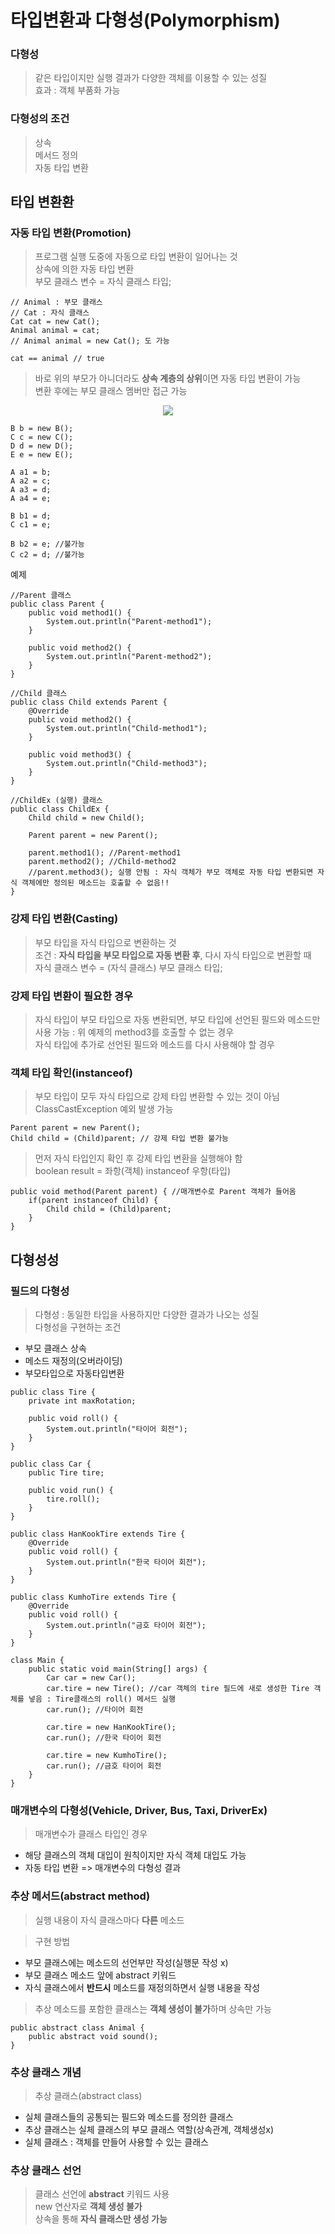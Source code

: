 # 타입변환과 다형성(Polymorphism)
### 다형성
> 같은 타입이지만 실행 결과가 다양한 객체를 이용할 수 있는 성질  
> 효과 : 객체 부품화 가능

### 다형성의 조건 
> 상속  
> 메서드 정의  
> 자동 타입 변환

## 타입 변환환
### 자동 타입 변환(Promotion)
> 프로그램 실행 도중에 자동으로 타입 변환이 일어나는 것  
> 상속에 의한 자동 타입 변환  
> 부모 클래스 변수 = 자식 클래스 타입;
```
// Animal : 부모 클래스
// Cat : 자식 클래스
Cat cat = new Cat();
Animal animal = cat;
// Animal animal = new Cat(); 도 가능

cat == animal // true
```
> 바로 위의 부모가 아니더라도 **상속 계층의 상위**이면 자동 타입 변환이 가능  
> 변환 후에는 부모 클래스 멤버만 접근 가능  
<p align="center"><img src="https://github.com/user-attachments/assets/d57306ab-e04f-47d4-af94-26b6b34207d1"></p>  

```
B b = new B();
C c = new C();
D d = new D();
E e = new E();
```
```
A a1 = b;
A a2 = c;
A a3 = d;
A a4 = e;

B b1 = d;
C c1 = e;

B b2 = e; //불가능
C c2 = d; //불가능
```
예제
```
//Parent 클래스
public class Parent {
    public void method1() {
        System.out.println("Parent-method1");
    }
    
    public void method2() {
        System.out.println("Parent-method2");
    }
}
```
```
//Child 클래스
public class Child extends Parent {
    @Override
    public void method2() {
        System.out.println("Child-method1");
    }
    
    public void method3() {
        System.out.println("Child-method3");
    }
}
```
```
//ChildEx (실행) 클래스
public class ChildEx {
    Child child = new Child();
    
    Parent parent = new Parent();
    
    parent.method1(); //Parent-method1
    parent.method2(); //Child-method2
    //parent.method3(); 실행 안됨 : 자식 객체가 부모 객체로 자동 타입 변환되면 자식 객체에만 정의된 메소드는 호출할 수 없음!!
}
```

### 강제 타입 변환(Casting)
> 부모 타입을 자식 타입으로 변환하는 것  
> 조건 : **자식 타입을 부모 타입으로 자동 변환 후**, 다시 자식 타입으로 변환할 때  
> 자식 클래스 변수 = (자식 클래스) 부모 클래스 타입;

### 강제 타입 변환이 필요한 경우
> 자식 타입이 부모 타입으로 자동 변환되면, 부모 타입에 선언된 필드와 메소드만 사용 가능 : 위 예제의 method3를 호출할 수 없는 경우  
> 자식 타입에 추가로 선언된 필드와 메소드를 다시 사용해야 할 경우

### 객체 타입 확인(instanceof)
> 부모 타입이 모두 자식 타입으로 강제 타입 변환할 수 있는 것이 아님  
> ClassCastException 예외 발생 가능
```
Parent parent = new Parent();
Child child = (Child)parent; // 강제 타입 변환 불가능
```
> 먼저 자식 타입인지 확인 후 강제 타입 변환을 실행해야 함  
> boolean result = 좌항(객체) instanceof 우항(타입)
```
public void method(Parent parent) { //매개변수로 Parent 객체가 들어옴
    if(parent instanceof Child) {
        Child child = (Child)parent;
    }
}
```

## 다형성성
### 필드의 다형성
> 다형성 : 동일한 타입을 사용하지만 다양한 결과가 나오는 성질  
> 다형성을 구현하는 조건  
- 부모 클래스 상속  
- 메소드 재정의(오버라이딩)  
- 부모타입으로 자동타입변환  
```
public class Tire {
	private int maxRotation;

	public void roll() {
		System.out.println("타이어 회전");
	}
}
```
```
public class Car {
	public Tire tire;

	public void run() {
		tire.roll();
	}
}
```
```
public class HanKookTire extends Tire {
    @Override
	public void roll() {
		System.out.println("한국 타이어 회전");
	}
}
```
```
public class KumhoTire extends Tire {
	@Override
	public void roll() {
		System.out.println("금호 타이어 회전");
	}
}
```
```
class Main {
    public static void main(String[] args) {
        Car car = new Car();
        car.tire = new Tire(); //car 객체의 tire 필드에 새로 생성한 Tire 객체를 넣음 : Tire클래스의 roll() 메서드 실행
        car.run(); //타이어 회전
        
        car.tire = new HanKookTire();
        car.run(); //한국 타이어 회전
        
        car.tire = new KumhoTire();
        car.run(); //금호 타이어 회전
    }
}
```

### 매개변수의 다형성(Vehicle, Driver, Bus, Taxi, DriverEx)
> 매개변수가 클래스 타입인 경우  
- 해당 클래스의 객체 대입이 원칙이지만 자식 객체 대입도 가능  
- 자동 타입 변환 => 매개변수의 다형성 결과  

### 추상 메서드(abstract method)
> 실행 내용이 자식 클래스마다 **다른** 메소드  
  
> 구현 방법  
- 부모 클래스에는 메소드의 선언부만 작성(실행문 작성 x)  
- 부모 클래스 메소드 앞에 abstract 키워드  
- 자식 클래스에서 **반드시** 메소드를 재정의하면서 실행 내용을 작성  
> 추상 메소드를 포함한 클래스는 **객체 생성이 불가**하며 상속만 가능
```
public abstract class Animal {
    public abstract void sound();
}
```

### 추상 클래스 개념
> 추상 클래스(abstract class)  
- 실체 클래스들의 공통되는 필드와 메소드를 정의한 클래스  
- 추상 클래스는 실체 클래스의 부모 클래스 역할(상속관계, 객체생성x)  
- 실체 클래스 : 객체를 만들어 사용할 수 있는 클래스  

### 추상 클래스 선언
> 클래스 선언에 **abstract** 키워드 사용  
> new 연산자로 **객체 생성 불가**  
> 상속을 통해 **자식 클래스만 생성 가능**
